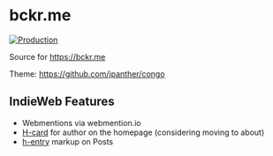 # bckr.me

[![Production](https://github.com/blbecker/bckr.me/actions/workflows/deploy.yml/badge.svg)](https://github.com/blbecker/bckr.me/actions/workflows/deploy.yml)

Source for https://bckr.me

Theme: https://github.com/jpanther/congo

## IndieWeb Features
- Webmentions via webmention.io
- [H-card](https://microformats.org/wiki/h-card#Properties) for author on the homepage (considering moving to about)
- [h-entry](http://microformats.org/wiki/h-entry#Properties) markup on Posts